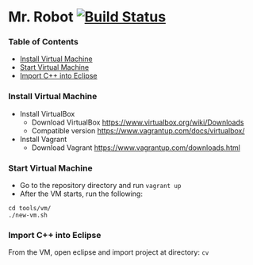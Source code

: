 # Mr. Robot [![Build Status](https://travis-ci.org/EliHar/mr_robot.svg?branch=master)](https://travis-ci.org/EliHar/mr_robot)

### Table of Contents

  * [Install Virtual Machine](#install-virtual-machine)
  * [Start Virtual Machine](#start-virtual-machine)
  * [Import C++ into Eclipse](#import-c-into-eclipse)

### Install Virtual Machine

  * Install VirtualBox
    * Download VirtualBox https://www.virtualbox.org/wiki/Downloads
    * Compatible version https://www.vagrantup.com/docs/virtualbox/
  * Install Vagrant
    * Download Vagrant https://www.vagrantup.com/downloads.html

### Start Virtual Machine

  * Go to the repository directory and run `vagrant up`
  * After the VM starts, run the following:  
```
cd tools/vm/
./new-vm.sh
```

### Import C++ into Eclipse
From the VM, open eclipse and import project at directory: `cv`
